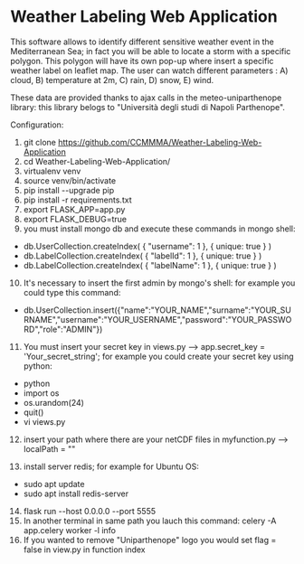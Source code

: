 # Weather Labeling Web Application

This software allows to identify different sensitive weather event in the Mediterranean Sea; in fact you will be able to locate a storm with a specific polygon. This polygon will have its own pop-up where insert a specific weather label on leaflet map. 
The user can watch different parameters :
A) cloud,
B) temperature at 2m,
C) rain,
D) snow,
E) wind.

These data are provided thanks to ajax calls in the meteo-uniparthenope library: this library belogs to "Università degli studi di Napoli Parthenope".

Configuration:

1. git clone https://github.com/CCMMMA/Weather-Labeling-Web-Application
2. cd Weather-Labeling-Web-Application/
3. virtualenv venv
4. source venv/bin/activate
5. pip install --upgrade pip
6. pip install -r requirements.txt
7. export FLASK_APP=app.py
8. export FLASK_DEBUG=true
9. you must install mongo db and execute these commands in mongo shell:

- db.UserCollection.createIndex( { "username": 1 }, { unique: true } )
- db.LabelCollection.createIndex( { "labelId": 1 }, { unique: true } )
- db.LabelCollection.createIndex( { "labelName": 1 }, { unique: true } )

10. It's necessary to insert the first admin by mongo's shell:
for example you could type this command:

- db.UserCollection.insert({"name":"YOUR_NAME","surname":"YOUR_SURNAME","username":"YOUR_USERNAME","password":"YOUR_PASSWORD","role":"ADMIN"})

11. You must insert your secret key in views.py --> app.secret_key = 'Your_secret_string'; for example you could create your secret key using python:

- python
- import os
- os.urandom(24)
- quit()
- vi views.py

12. insert your path where there are your netCDF files in myfunction.py --> localPath = "<insert your path where there are netCDF file>"
 
13. install server redis; for example for Ubuntu OS:

- sudo apt update
- sudo apt install redis-server

14. flask run --host 0.0.0.0  --port 5555
15. In another terminal in same path you lauch this command: celery -A app.celery worker -l info
16. If you wanted to remove "Uniparthenope" logo you would set flag = false in view.py in function index
